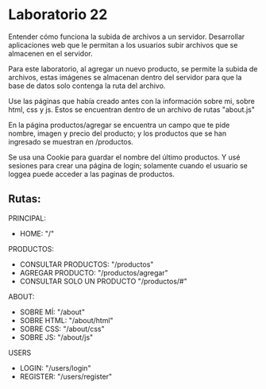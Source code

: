 # Laboratorio 22

Entender cómo funciona la subida de archivos a un servidor. Desarrollar aplicaciones web que le permitan a los usuarios subir archivos que se almacenen en el servidor.

Para este laboratorio, al agregar un nuevo producto, se permite la subida de archivos, estas imágenes se almacenan dentro del servidor para que la base de datos solo contenga la ruta del archivo.

Use las páginas que había creado antes con la información sobre mi, sobre html, css y js. Estos se encuentran dentro de un archivo de rutas "about.js"

En la página productos/agregar se encuentra un campo que te pide nombre, imagen y precio del producto; y los productos que se han ingresado se muestran en /productos.

Se usa una Cookie para guardar el nombre del último productos. Y usé sesiones para crear una página de login; solamente cuando el usuario se loggea puede acceder a las paginas de productos.

## Rutas:
PRINCIPAL: 
- HOME: "/"

PRODUCTOS:
- CONSULTAR PRODUCTOS: "/productos"
- AGREGAR PRODUCTO: "/productos/agregar"
- CONSULTAR SOLO UN PRODUCTO "/productos/#"

ABOUT:
- SOBRE MÍ: "/about"
- SOBRE HTML: "/about/html"
- SOBRE CSS: "/about/css"
- SOBRE JS: "/about/js"

USERS 
- LOGIN: "/users/login"
- REGISTER: "/users/register"
